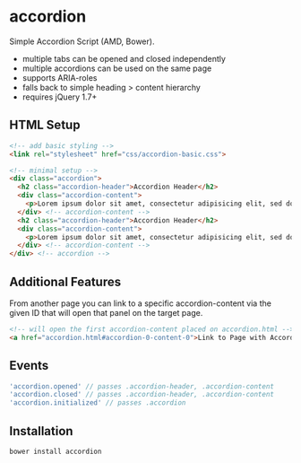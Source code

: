 # accordion

Simple Accordion Script (AMD, Bower).

* multiple tabs can be opened and closed independently
* multiple accordions can be used on the same page
* supports ARIA-roles
* falls back to simple heading > content hierarchy
* requires jQuery 1.7+

## HTML Setup

```html
<!-- add basic styling -->
<link rel="stylesheet" href="css/accordion-basic.css">

<!-- minimal setup -->
<div class="accordion">
  <h2 class="accordion-header">Accordion Header</h2>
  <div class="accordion-content">
    <p>Lorem ipsum dolor sit amet, consectetur adipisicing elit, sed do eiusmod tempor incididunt ut labore et dolore magna aliqua. Ut enim ad minim veniam, quis nostrud exercitation ullamco laboris nisi ut aliquip ex ea commodo consequat. Duis aute irure dolor in reprehenderit in voluptate velit esse cillum dolore eu fugiat nulla pariatur. Excepteur sint occaecat cupidatat non proident, sunt in culpa qui officia deserunt mollit anim id est laborum.</p>
  </div> <!-- accordion-content -->
  <h2 class="accordion-header">Accordion Header</h2>
  <div class="accordion-content">
    <p>Lorem ipsum dolor sit amet, consectetur adipisicing elit, sed do eiusmod tempor incididunt ut labore et dolore magna aliqua. Ut enim ad minim veniam, quis nostrud exercitation ullamco laboris nisi ut aliquip ex ea commodo consequat. Duis aute irure dolor in reprehenderit in voluptate velit esse cillum dolore eu fugiat nulla pariatur. Excepteur sint occaecat cupidatat non proident, sunt in culpa qui officia deserunt mollit anim id est laborum.</p>
  </div> <!-- accordion-content -->
</div> <!-- accordion -->
```

## Additional Features

From another page you can link to a specific accordion-content via the given ID that will open that panel on the target page.

```html
<!-- will open the first accordion-content placed on accordion.html -->
<a href="accordion.html#accordion-0-content-0">Link to Page with Accordion</a>
```

## Events

```javascript
'accordion.opened' // passes .accordion-header, .accordion-content
'accordion.closed' // passes .accordion-header, .accordion-content
'accordion.initialized' // passes .accordion
```

## Installation

```shell
bower install accordion
```
